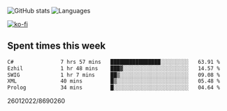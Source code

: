 ![GitHub stats](https://github-readme-stats.vercel.app/api?username=emipa606&theme=github_dark&show_icons=true) 
![Languages](https://github-readme-stats.vercel.app/api/top-langs/?username=emipa606&theme=github_dark&layout=compact)

[![ko-fi](https://ko-fi.com/img/githubbutton_sm.svg)](https://ko-fi.com/G2G55DDYD)

## Spent times this week
<!--START_SECTION:waka-->

```txt
C#               7 hrs 57 mins   ████████████████░░░░░░░░░   63.91 %
Ezhil            1 hr 48 mins    ███▓░░░░░░░░░░░░░░░░░░░░░   14.57 %
SWIG             1 hr 7 mins     ██▒░░░░░░░░░░░░░░░░░░░░░░   09.08 %
XML              40 mins         █▒░░░░░░░░░░░░░░░░░░░░░░░   05.48 %
Prolog           34 mins         █░░░░░░░░░░░░░░░░░░░░░░░░   04.64 %
```

<!--END_SECTION:waka-->


26012022/8690260
